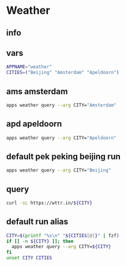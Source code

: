 # Weather

## info

## vars
```sh
APPNAME="weather"
CITIES=("Beijing" "Amsterdam" "Apeldoorn")
```

## ams amsterdam
```sh
apps weather query --arg CITY="Amsterdam"
```

## apd apeldoorn
```sh
apps weather query --arg CITY="Apeldoorn"
```

## default pek peking beijing run
```sh
apps weather query --arg CITY="Beijing"
```

## query
```sh
curl -sL https://wttr.in/${CITY}
```

## default run alias
```sh interactive
CITY=$(printf "%s\n" "${CITIES[@]}" | fzf)
if [[ -n ${CITY} ]]; then
  apps weather query --arg CITY=${CITY}
fi
unset CITY CITIES
```
